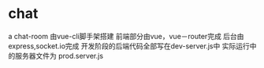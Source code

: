 # chat
a chat-room
由vue-cli脚手架搭建
前端部分由vue，vue－router完成
后台由express,socket.io完成
开发阶段的后端代码全部写在dev-server.js中
实际运行中的服务器文件为 prod.server.js
